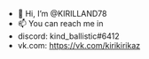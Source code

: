 - 👋 Hi, I’m @KIRILLAND78
- 📫 You can reach me in
- discord: kind_ballistic#6412
- vk.com: https://vk.com/kirikirikaz
                          

<!---
KIRILLAND78/KIRILLAND78 is a ✨ special ✨ repository because its `README.md` (this file) appears on your GitHub profile.
You can click the Preview link to take a look at your changes.
--->
